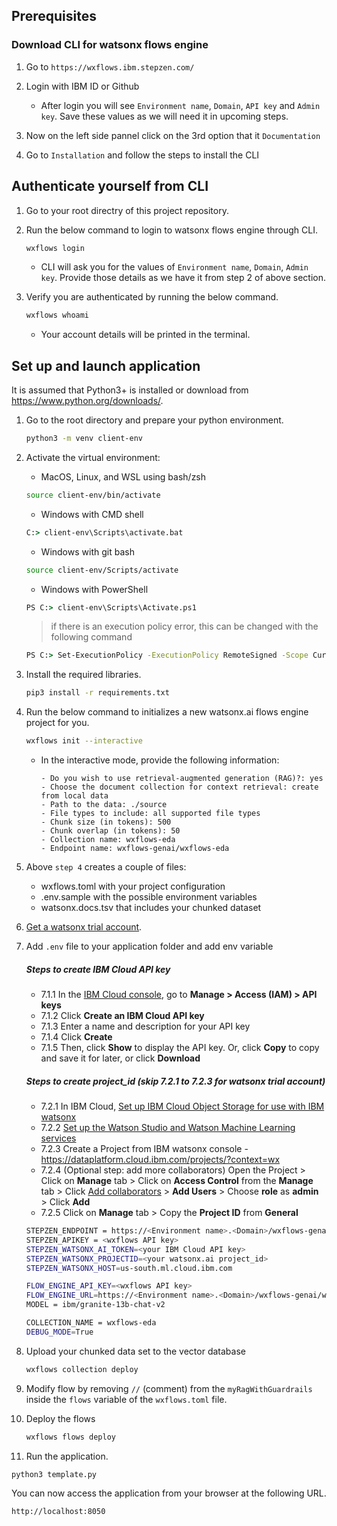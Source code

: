 ## Prerequisites

### Download CLI for watsonx flows engine

1. Go to `https://wxflows.ibm.stepzen.com/`

2. Login with IBM ID or Github

    - After login you will see `Environment name`, `Domain`, `API key` and `Admin key`. Save these values as we will need it in upcoming steps.

3. Now on the left side pannel click on the 3rd option that it `Documentation`
4. Go to `Installation` and follow the steps to install the CLI


## Authenticate yourself from CLI

1. Go to your root directry of this project repository.
2. Run the below command to login to watsonx flows engine through CLI.
    
    ```sh
    wxflows login
    ```

    - CLI will ask you for the values of `Environment name`, `Domain`, `Admin key`. Provide those details as we have it from step 2 of above section.

3. Verify you are authenticated by running the below command.
    ```sh
    wxflows whoami
    ```

    - Your account details will be printed in the terminal.

## Set up and launch application
It is assumed that Python3+ is installed or download from <https://www.python.org/downloads/>.

1. Go to the root directory and prepare your python environment.

   ```sh
   python3 -m venv client-env
   ```

2. Activate the virtual environment:

   - MacOS, Linux, and WSL using bash/zsh

   ```sh
   source client-env/bin/activate
   ```

   - Windows with CMD shell

   ```cmd
   C:> client-env\Scripts\activate.bat
   ```

   - Windows with git bash

   ```sh
   source client-env/Scripts/activate
   ```

   - Windows with PowerShell

   ```cmd
   PS C:> client-env\Scripts\Activate.ps1
   ```

   > if there is an execution policy error, this can be changed with the following command

   ```cmd
   PS C:> Set-ExecutionPolicy -ExecutionPolicy RemoteSigned -Scope CurrentUser
   ```

3. Install the required libraries.

   ```sh
   pip3 install -r requirements.txt
   ```


4. Run the below command to initializes a new watsonx.ai flows engine project for you.

    ```sh
    wxflows init --interactive
    ```

    - In the interactive mode, provide the following information:
        ```
        - Do you wish to use retrieval-augmented generation (RAG)?: yes
        - Choose the document collection for context retrieval: create from local data
        - Path to the data: ./source
        - File types to include: all supported file types
        - Chunk size (in tokens): 500
        - Chunk overlap (in tokens): 50
        - Collection name: wxflows-eda
        - Endpoint name: wxflows-genai/wxflows-eda
        ```

5. Above `step 4` creates a couple of files:

    - wxflows.toml with your project configuration
    - .env.sample with the possible environment variables
    - watsonx.docs.tsv that includes your chunked dataset


6. [Get a watsonx trial account](https://dataplatform.cloud.ibm.com/registration/stepone?context=wx).

7. Add `.env` file to your application folder and add env variable

   ##### Steps to create IBM Cloud API key

   - 7.1.1 In the [IBM Cloud console](https://cloud.ibm.com/), go to **Manage > Access (IAM) > API keys**
   - 7.1.2 Click **Create an IBM Cloud API key**
   - 7.1.3 Enter a name and description for your API key
   - 7.1.4 Click **Create**
   - 7.1.5 Then, click **Show** to display the API key. Or, click **Copy** to copy and save it for later, or click **Download**

   ##### Steps to create project_id (skip 7.2.1 to 7.2.3 for watsonx trial account)

   - 7.2.1 In IBM Cloud, [Set up IBM Cloud Object Storage for use with IBM watsonx](https://dataplatform.cloud.ibm.com/docs/content/wsj/console/wdp_admin_cos.html?context=wx&audience=wdp)
   - 7.2.2 [Set up the Watson Studio and Watson Machine Learning services](https://dataplatform.cloud.ibm.com/docs/content/wsj/getting-started/set-up-ws.html?context=wx&audience=wdp)
   - 7.2.3 Create a Project from IBM watsonx console - <https://dataplatform.cloud.ibm.com/projects/?context=wx>
   - 7.2.4 (Optional step: add more collaborators) Open the Project > Click on **Manage** tab > Click on **Access Control** from the **Manage** tab > Click [Add collaborators](https://dataplatform.cloud.ibm.com/docs/content/wsj/getting-started/collaborate.html?context=wx&audience=wdp#add-collaborators) > **Add Users** > Choose **role** as **admin** > Click **Add**
   - 7.2.5 Click on **Manage** tab > Copy the **Project ID** from **General**

   ```sh
   STEPZEN_ENDPOINT = https://<Environment name>.<Domain>/wxflows-genai/wxflows-eda/graphql
   STEPZEN_APIKEY = <wxflows API key>
   STEPZEN_WATSONX_AI_TOKEN=<your IBM Cloud API key>
   STEPZEN_WATSONX_PROJECTID=<your watsonx.ai project_id>
   STEPZEN_WATSONX_HOST=us-south.ml.cloud.ibm.com
   
   FLOW_ENGINE_API_KEY=<wxflows API key>
   FLOW_ENGINE_URL=https://<Environment name>.<Domain>/wxflows-genai/wxflows-eda/graphql
   MODEL = ibm/granite-13b-chat-v2
   
   COLLECTION_NAME = wxflows-eda
   DEBUG_MODE=True
   ```


8. Upload your chunked data set to the vector database

    ```sh
    wxflows collection deploy
    ```

9. Modify flow by removing `//` (comment) from the `myRagWithGuardrails` inside the `flows` variable of the `wxflows.toml`  file.

10. Deploy the flows

    ```sh
    wxflows flows deploy
    ```

11. Run the application.

   ```sh
   python3 template.py
   ```

You can now access the application from your browser at the following URL.

```url
http://localhost:8050
```
